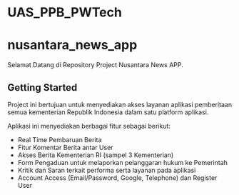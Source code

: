 # UAS_PPB_PWTech

# nusantara_news_app

Selamat Datang di Repository Project Nusantara News APP.

## Getting Started

Project ini bertujuan untuk menyediakan akses layanan aplikasi pemberitaan semua kementerian Republik Indonesia dalam satu platform aplikasi.

Aplikasi ini menyediakan berbagai fitur sebagai berikut:

- Real Time Pembaruan Berita
- Fitur Komentar Berita antar User
- Akses Berita Kementerian RI (sampel 3 Kementerian)
- Form Pengaduan untuk melaporkan pelanggaran hukum ke Pemerintah
- Kritik dan Saran terkait performa serta layanan pada aplikasi
- Account Access (Email/Password, Google, Telephone) dan Register User
